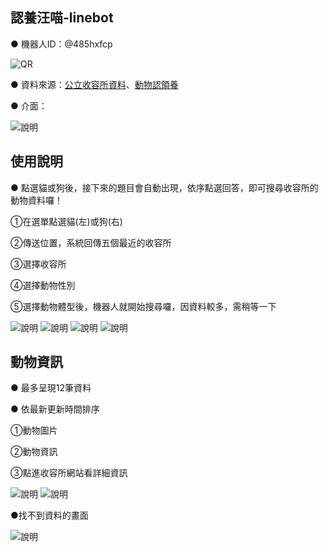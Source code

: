## 認養汪喵-linebot
● 機器人ID：@485hxfcp

![QR](./img/485hxfcp.png)

● 資料來源：[公立收容所資料](https://data.gov.tw/dataset/134284)、[動物認領養](https://data.gov.tw/dataset/85903)

● 介面：

![說明](./img/LINE_ALBUM_1.jpg)


## 使用說明

● 點選貓或狗後，接下來的題目會自動出現，依序點選回答，即可搜尋收容所的動物資料囉！

①在選單點選貓(左)或狗(右)

②傳送位置，系統回傳五個最近的收容所

③選擇收容所

④選擇動物性別

⑤選擇動物體型後，機器人就開始搜尋囉，因資料較多，需稍等一下

![說明](./img/LINE_ALBUM_2.jpg)
![說明](./img/LINE_ALBUM_4.jpg)
![說明](./img/LINE_ALBUM_5.jpg)
![說明](./img/LINE_ALBUM_6.jpg)

## 動物資訊


● 最多呈現12筆資料

● 依最新更新時間排序

①動物圖片

②動物資訊

③點進收容所網站看詳細資訊

![說明](./img/LINE_ALBUM_7.jpg)
![說明](./img/LINE_ALBUM_8.jpg)

●找不到資料的畫面

![說明](./img/LINE_ALBUM_9.jpg)